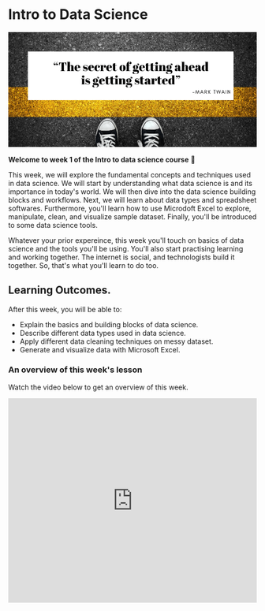 # Intro to Data Science

![getting-started](./intro-to-data/intro-to-data/getting_started.png)

**Welcome to week 1 of the Intro to data science course** 🤝 

This week, we will explore the fundamental concepts and techniques used in data science. We will start by understanding what data science is and its importance in today's world. We will then dive into the data science building blocks and workflows. Next, we will learn about data types and spreadsheet softwares. Furthermore, you'll learn how to use Microdoft Excel to explore, manipulate, clean, and visualize sample dataset. Finally, you'll be introduced to some data science tools.

Whatever your prior expereince, this week you'll touch on basics of data science and the tools you'll be using. You'll also start practising learning and working together. The internet is social, and technologists build it together. So, that's what you'll learn to do too.

## Learning Outcomes.

After this week, you will be able to:

- Explain the basics and building blocks of data science.
- Describe different data types used in data science.
- Apply different data cleaning techniques on messy dataset.
- Generate and visualize data with Microsoft Excel.


### An overview of this week's lesson

<aside>

Watch the video below to get an overview of this week.

</aside>
<div style="position: relative; padding-bottom: 56.25%; height: 0;"><iframe width="100%" height="415" src="https://www.youtube.com/embed/1GhghjgJTuanORg0" title="Linking your CSS" frameborder="0" allow="accelerometer; autoplay; clipboard-write; encrypted-media; gyroscope; picture-in-picture" allowfullscreen></iframe></div>
